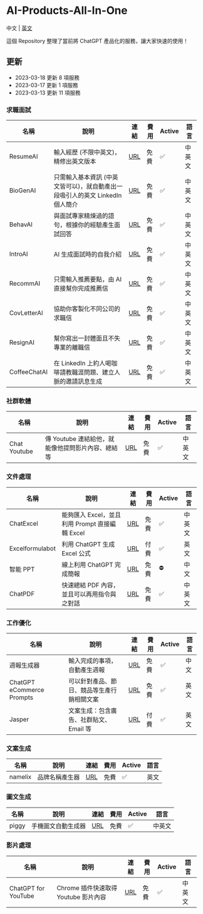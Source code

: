# AI-Products-All-In-One
中文 | [英文](RAEDME.en.md)

這個 Repository 整理了當前將 ChatGPT 產品化的服務，讓大家快速的使用！

## 更新
* 2023-03-18 更新 8 項服務
* 2023-03-17 更新 1 項服務
* 2023-03-13 更新 11 項服務

### 求職面試
| 名稱 | 說明 | 連結 | 費用 | Active | 語言 |
| --- | --- | --- | --- | --- | --- |
| ResumeAI | 輸入經歷 (不限中英文)，精修出英文版本| [URL](https://www.explainthis.io/zh-hant/tools/resume-ai) | 免費 | ✅ | 中英文
| BioGenAI  | 只需輸入基本資訊 (中英文皆可以)，就自動產出一段吸引人的英文 LinkedIn 個人簡介 | [URL](https://www.explainthis.io/zh-hant/tools/biogen-ai) | 免費 | ✅ | 中英文
| BehavAI | 與面試專家精煉過的語句，根據你的經驗產生面試回答 | [URL](https://www.explainthis.io/zh-hant/tools/behav-ai) | 免費 | ✅ | 中英文 |
| IntroAI | AI 生成面試時的自我介紹 | [URL](https://www.explainthis.io/zh-hant/tools/intro-ai) | 免費 | ✅ | 中英文 |
| RecommAI | 只需輸入推薦要點，由 AI 直接幫你完成推薦信 | [URL](https://www.explainthis.io/zh-hant/tools/recomm-ai) | 免費 | ✅ | 中英文 |
| CovLetterAI | 協助你客製化不同公司的求職信 | [URL](https://www.explainthis.io/zh-hant/tools/covletter-ai) | 免費 | ✅ | 中英文 |
| ResignAI | 幫你寫出一封體面且不失專業的離職信 | [URL](https://www.explainthis.io/zh-hant/tools/resign-ai) | 免費 | ✅ | 中英文 |
| CoffeeChatAI | 在 LinkedIn 上約人喝咖啡請教職涯問題、建立人脈的邀請訊息生成 | [URL](https://www.explainthis.io/zh-hant/tools/coffeechat-ai) | 免費 | ✅ | 中英文 |

### 社群軟體
| 名稱 | 說明 | 連結 | 費用 | Active | 語言 |
| --- | --- | --- | --- | --- | --- |
| Chat Youtube | 傳 Youtube 連結給他，就能像他提問影片內容、總結等 | [URL](https://chatyoutube.com/) | 免費 | ✅ | 中英文 |


### 文件處理
| 名稱 | 說明 | 連結 | 費用 | Active | 語言 |
| --- | --- | --- | --- | --- | --- |
| ChatExcel | 能夠匯入 Excel，並且利用 Prompt 直接編輯 Excel | [URL](https://chatexcel.com/) | 免費 | ✅ | 中英文 |
| Excelformulabot | 利用 ChatGPT 生成 Excel 公式 | [URL](https://excelformulabot.com/) | 付費 | ✅ | 英文 |
| 智能 PPT | 線上利用 ChatGPT 完成簡報 | [URL](https://aippt.wps.cn/welcome) | 免費 | ⛔️ | 中文 |
| ChatPDF | 快速總結 PDF 內容，並且可以再用指令與之對話 | [URL](https://www.chatpdf.com/?ref=futuretools.io) | 免費 | ✅ | 中英文 |

### 工作優化
| 名稱 | 說明 | 連結 | 費用 | Active | 語言 |
| ---- | ----------------------------- | --- | --- | --- | --- |
| 週報生成器 | 輸入完成的事項，自動產生週報 | [URL](https://weeklyreport.avemaria.fun/zh) | 免費 | ✅ | 中文 |
| ChatGPT eCommerce Prompts | 可以針對產品、節日、競品等生產行銷相關文案 | [URL](https://www.ecommerceprompts.com/) | 免費 | ✅ | 英文 |
| Jasper | 文案生成：包含廣告、社群貼文、Email 等 | [URL](https://www.jasper.ai/) | 付費 | ✅ | 英文 |

### 文案生成
| 名稱 | 說明 | 連結 | 費用 | Active | 語言 |
| ---- | ----------------------------- | --- | --- | --- | --- |
| namelix | 品牌名稱產生器 | [URL](https://namelix.com/) | 免費 | ✅ | 英文 |


### 圖文生成
| 名稱 | 說明 | 連結 | 費用 | Active | 語言 |
| ---- | ----------------------------- | --- | --- | --- | --- |
| piggy | 手機圖文自動生成器 | [URL](https://piggy.to/magic) | 免費 | ✅ | 中英文 |


### 影片處理
| 名稱 | 說明 | 連結 | 費用 | Active | 語言 |
| ---- | ----------------------------- | --- | --- | --- | --- |
| ChatGPT for YouTube | Chrome 插件快速取得 Youtube 影片內容 | [URL](https://chatgpt4youtube.com/?ref=producthunt) | 免費 | ✅ | 中英文 |




